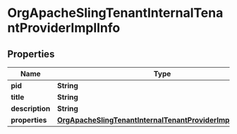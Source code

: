 

# OrgApacheSlingTenantInternalTenantProviderImplInfo

## Properties

Name | Type | Description | Notes
------------ | ------------- | ------------- | -------------
**pid** | **String** |  |  [optional]
**title** | **String** |  |  [optional]
**description** | **String** |  |  [optional]
**properties** | [**OrgApacheSlingTenantInternalTenantProviderImplProperties**](OrgApacheSlingTenantInternalTenantProviderImplProperties.md) |  |  [optional]



